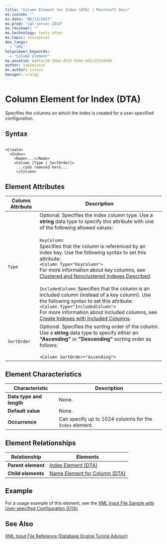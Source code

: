 ```yaml
---
title: "Column Element for Index (DTA) | Microsoft Docs"
ms.custom: ""
ms.date: "06/13/2017"
ms.prod: "sql-server-2014"
ms.reviewer: ""
ms.technology: tools-other
ms.topic: conceptual
dev_langs: 
  - "XML"
helpviewer_keywords: 
  - "Column element"
ms.assetid: ba9fac20-26bd-4333-940e-842c15241b46
author: stevestein
ms.author: sstein
manager: craigg
---
```

# Column Element for Index (DTA)
  Specifies the columns on which the index is created for a user-specified configuration.  
  
## Syntax  
  
```  
  
<Create>  
  <Index>  
    <Name>...</Name>  
    <Column [Type | SortOrder]>  
     ...code removed here...  
     </Column>  
```  
  
## Element Attributes  
  
|Column Attribute|Description|  
|----------------------|-----------------|  
|`Type`|Optional. Specifies the index column type. Use a **string** data type to specify this attribute with one of the following allowed values:<br /><br /> `KeyColumn`:<br />                  Specifies that the column is referenced by an index key. Use the following syntax to set this attribute:<br />`<Column Type="KeyColumn">`<br />For more information about key columns, see [Clustered and Nonclustered Indexes Described](../../relational-databases/indexes/clustered-and-nonclustered-indexes-described.md).<br /><br /> `IncludedColumn`: Specifies that the column is an included column (instead of a key column). Use the following syntax to set this attribute:<br />`<Column Type="IncludedColumn">`<br />For more information about included columns, see [Create Indexes with Included Columns](../../relational-databases/indexes/create-indexes-with-included-columns.md).|  
|`SortOrder`|Optional. Specifies the sorting order of the column. Use a **string** data type to specify either an **"Ascending"** or **"Descending"** sorting order as follows:<br /><br /> `<Column SortOrder="Ascending">`|  
  
## Element Characteristics  
  
|Characteristic|Description|  
|--------------------|-----------------|  
|**Data type and length**|None.|  
|**Default value**|None.|  
|**Occurrence**|Can specify up to 1024 columns for the `Index` element.|  
  
## Element Relationships  
  
|Relationship|Elements|  
|------------------|--------------|  
|**Parent element**|[Index Element &#40;DTA&#41;](index-element-dta.md)|  
|**Child elements**|[Name Element for Column &#40;DTA&#41;](name-element-for-column-dta.md)|  
  
## Example  
 For a usage example of this element, see the [XML Input File Sample with User-specified Configuration &#40;DTA&#41;](xml-input-file-sample-with-user-specified-configuration-dta.md).  
  
## See Also  
 [XML Input File Reference &#40;Database Engine Tuning Advisor&#41;](xml-input-file-reference-database-engine-tuning-advisor.md)  
  
  
